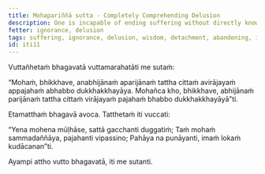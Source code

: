 ```yaml
---
title: Mohapariññā sutta - Completely Comprehending Delusion
description: One is incapable of ending suffering without directly knowing, not completely comprehending delusion, without the mind not detaching from it and without abandoning it. One is capable of ending suffering by directly knowing, by fully comprehending delusion, with the mind detaching from it, and by abandoning it.
fetter: ignorance, delusion
tags: suffering, ignorance, delusion, wisdom, detachment, abandoning, iti
id: iti11
---
```


Vuttañhetaṁ bhagavatā vuttamarahatāti me sutaṁ:

“Mohaṁ, bhikkhave, anabhijānaṁ aparijānaṁ tattha cittaṁ avirājayaṁ appajahaṁ abhabbo dukkhakkhayāya. Mohañca kho, bhikkhave, abhijānaṁ parijānaṁ tattha cittaṁ virājayaṁ pajahaṁ bhabbo dukkhakkhayāyā”ti.

Etamatthaṁ bhagavā avoca. Tatthetaṁ iti vuccati:

“Yena mohena mūḷhāse,
sattā gacchanti duggatiṁ;
Taṁ mohaṁ sammadaññāya,
pajahanti vipassino;
Pahāya na punāyanti,
imaṁ lokaṁ kudācanan”ti.

Ayampi attho vutto bhagavatā, iti me sutanti.